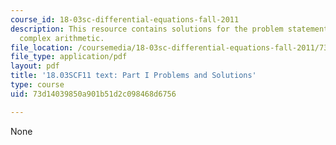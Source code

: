 ```yaml
---
course_id: 18-03sc-differential-equations-fall-2011
description: This resource contains solutions for the problem statements related to
  complex arithmetic.
file_location: /coursemedia/18-03sc-differential-equations-fall-2011/73d14039850a901b51d2c098468d6756_MIT18_03SCF11_ps2_s6s.pdf
file_type: application/pdf
layout: pdf
title: '18.03SCF11 text: Part I Problems and Solutions'
type: course
uid: 73d14039850a901b51d2c098468d6756

---
```

None